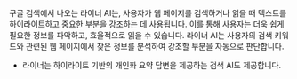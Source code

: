 구글 검색에서 나오는 라이너 AI는, 사용자가 웹 페이지를 검색하거나 읽을 때 텍스트를 하이라이트하고 중요한 부분을 강조하는 데 사용됩니다. 이를 통해 사용자는 더욱 쉽게 필요한 정보를 파악하고, 효율적으로 읽을 수 있습니다. 라이너 AI는 사용자의 검색 키워드와 관련된 웹 페이지에서 찾은 정보를 분석하여 강조할 부분을 자동으로 판단합니다.

* 라이너는 하이라이트 기반의 개인화 요약 답변을 제공하는 검색 AI도 제공합니다.